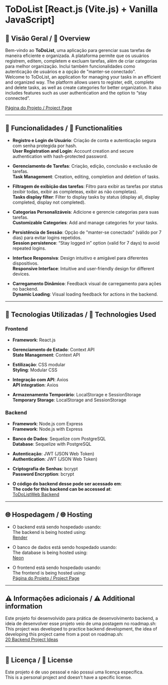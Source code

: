 # **ToDoList [React.js (Vite.js) + Vanilla JavaScript]**

## 📄 Visão Geral / 📄 Overview
Bem-vindo ao **ToDoList**, uma aplicação para gerenciar suas tarefas de maneira eficiente e organizada. A plataforma permite que os usuários registrem, editem, completem e excluam tarefas, além de criar categorias para melhor organização. Inclui também funcionalidades como autenticação de usuários e a opção de "manter-se conectado".  
Welcome to ToDoList, an application for managing your tasks in an efficient and organized way. The platform allows users to register, edit, complete and delete tasks, as well as create categories for better organization. It also includes features such as user authentication and the option to “stay connected”.

[Página do Projeto / Project Page](https://pedro-crs.github.io/ToDoListWeb/)

---

## 📑 **Funcionalidades / 📑 Functionalities**
- **Registro e Login de Usuário**: Criação de conta e autenticação segura com senha protegida por hash.  
  **User Registration and Login**: Account creation and secure authentication with hash-protected password.

- **Gerenciamento de Tarefas**: Criação, edição, conclusão e exclusão de tarefas.  
  **Task Management**: Creation, editing, completion and deletion of tasks.

- **Filtragem de exibição das tarefas**: Filtro para exibir as tarefas por status (exibir todas, exibir as completeas, exibir as não completas).  
  **Tasks display filter**: Filter to display tasks by status (display all, display completed, display not completed).  

- **Categorias Personalizáveis**: Adicione e gerencie categorias para suas tarefas.  
  **Customizable Categories**: Add and manage categories for your tasks.

- **Persistência de Sessão**: Opção de "manter-se conectado" (válido por 7 dias) para evitar logins repetidos.  
  **Session persistence**: “Stay logged in” option (valid for 7 days) to avoid repeated logins.

- **Interface Responsiva**: Design intuitivo e amigável para diferentes dispositivos.  
  **Responsive Interface**: Intuitive and user-friendly design for different devices.

- **Carregamento Dinâmico**: Feedback visual de carregamento para ações no backend.  
  **Dynamic Loading**: Visual loading feedback for actions in the backend.

---

## 🚀 **Tecnologias Utilizadas / 🚀 Technologies Used**
### **Frontend**
- **Framework**: React.js

- **Gerenciamento de Estado**: Context API  
  **State Management**: Context API

- **Estilização**: CSS modular  
  **Styling**: Modular CSS

- **Integração com API**: Axios  
  **API integration**: Axios

- **Armazenamento Temporário**: LocalStorage e SessionStorage  
  **Temporary Storage**: LocalStorage and SessionStorage

### **Backend**
- **Framework**: Node.js com Express  
  **Framework**: Node.js with Express

- **Banco de Dados**: Sequelize com PostgreSQL  
  **Database**: Sequelize with PostgreSQL

- **Autenticação**: JWT (JSON Web Token)  
  **Authentication**: JWT (JSON Web Token)

- **Criptografia de Senhas**: bcrypt  
  **Password Encryption**: bcrypt

- **O código do backend desse pode ser acessado em**:  
  **The code for this backend can be accessed at**:  
  [ToDoListWeb Backend](https://github.com/Pedro-CRS/ToDoListWeb_Backend)

---

## 🌐 Hospedagem / 🌐 Hosting
- O backend está sendo hospedado usando:  
  The backend is being hosted using:  
  [Render](https://render.com/)

- O banco de dados está sendo hospedado usando:  
  The database is being hosted using:  
  [Neon](https://neon.tech/)

- O frontend está sendo hospedado usando:  
  The frontend is being hosted using:  
[Página do Projeto / Project Page](https://pedro-crs.github.io/ToDoListWeb/)

---

## **⚠️ Informações adicionais / ⚠️ Additional information**
Este projeto foi desenvolvido para prática de desenvolvimento backend, a ideia de desenvolver esse projeto veio de uma postagem no roadmap.sh:  
This project was developed to practice backend development, the idea of developing this project came from a post on roadmap.sh:  
[20 Backend Project Ideas](https://roadmap.sh/backend/project-ideas)

---

## **📜 Licença / 📜 License**
Este projeto é de uso pessoal e não possui uma licença específica.  
This is a personal project and doesn’t have a specific license.